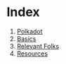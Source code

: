 # Index

1. [Polkadot](polkadot.md)
1. [Basics](basics.md)
1. [Relevant Folks](relevant-folks.md)
1. [Resources](resources.md)